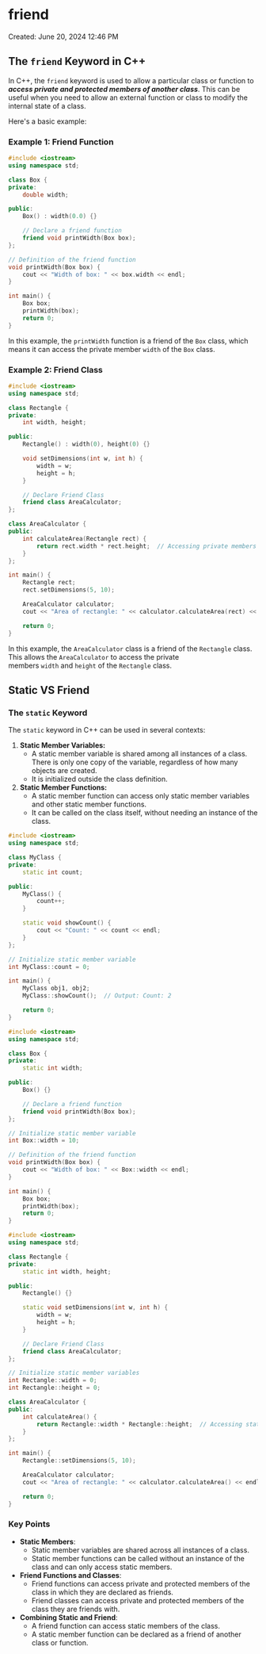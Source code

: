 # friend

Created: June 20, 2024 12:46 PM

## The `friend` Keyword in C++

In C++, the `friend` keyword is used to allow a particular class or function to ***access private and protected members of another class***. This can be useful when you need to allow an external function or class to modify the internal state of a class.

Here's a basic example:

### Example 1: Friend Function

```cpp
#include <iostream>
using namespace std;

class Box {
private:
    double width;

public:
    Box() : width(0.0) {}

    // Declare a friend function
    friend void printWidth(Box box);
};

// Definition of the friend function
void printWidth(Box box) {
    cout << "Width of box: " << box.width << endl;
}

int main() {
    Box box;
    printWidth(box);
    return 0;
}

```

In this example, the `printWidth` function is a friend of the `Box` class, which means it can access the private member `width` of the `Box` class.

### Example 2: Friend Class

```cpp
#include <iostream>
using namespace std;

class Rectangle {
private:
    int width, height;

public:
    Rectangle() : width(0), height(0) {}

    void setDimensions(int w, int h) {
        width = w;
        height = h;
    }

    // Declare Friend Class
    friend class AreaCalculator;
};

class AreaCalculator {
public:
    int calculateArea(Rectangle rect) {
        return rect.width * rect.height;  // Accessing private members
    }
};

int main() {
    Rectangle rect;
    rect.setDimensions(5, 10);

    AreaCalculator calculator;
    cout << "Area of rectangle: " << calculator.calculateArea(rect) << endl;

    return 0;
}

```

In this example, the `AreaCalculator` class is a friend of the `Rectangle` class. This allows the `AreaCalculator` to access the private members `width` and `height` of the `Rectangle` class.

## Static VS Friend

### The `static` Keyword

The `static` keyword in C++ can be used in several contexts:

1. **Static Member Variables:**
    - A static member variable is shared among all instances of a class. There is only one copy of the variable, regardless of how many objects are created.
    - It is initialized outside the class definition.
2. **Static Member Functions:**
    - A static member function can access only static member variables and other static member functions.
    - It can be called on the class itself, without needing an instance of the class.

```cpp
#include <iostream>
using namespace std;

class MyClass {
private:
    static int count;

public:
    MyClass() {
        count++;
    }

    static void showCount() {
        cout << "Count: " << count << endl;
    }
};

// Initialize static member variable
int MyClass::count = 0;

int main() {
    MyClass obj1, obj2;
    MyClass::showCount();  // Output: Count: 2

    return 0;
}
```

```cpp
#include <iostream>
using namespace std;

class Box {
private:
    static int width;

public:
    Box() {}

    // Declare a friend function
    friend void printWidth(Box box);
};

// Initialize static member variable
int Box::width = 10;

// Definition of the friend function
void printWidth(Box box) {
    cout << "Width of box: " << Box::width << endl;
}

int main() {
    Box box;
    printWidth(box);
    return 0;
}
```

```cpp
#include <iostream>
using namespace std;

class Rectangle {
private:
    static int width, height;

public:
    Rectangle() {}

    static void setDimensions(int w, int h) {
        width = w;
        height = h;
    }

    // Declare Friend Class
    friend class AreaCalculator;
};

// Initialize static member variables
int Rectangle::width = 0;
int Rectangle::height = 0;

class AreaCalculator {
public:
    int calculateArea() {
        return Rectangle::width * Rectangle::height;  // Accessing static members
    }
};

int main() {
    Rectangle::setDimensions(5, 10);

    AreaCalculator calculator;
    cout << "Area of rectangle: " << calculator.calculateArea() << endl;

    return 0;
}
```

### Key Points

- **Static Members**:
    - Static member variables are shared across all instances of a class.
    - Static member functions can be called without an instance of the class and can only access static members.
- **Friend Functions and Classes**:
    - Friend functions can access private and protected members of the class in which they are declared as friends.
    - Friend classes can access private and protected members of the class they are friends with.
- **Combining Static and Friend**:
    - A friend function can access static members of the class.
    - A static member function can be declared as a friend of another class or function.